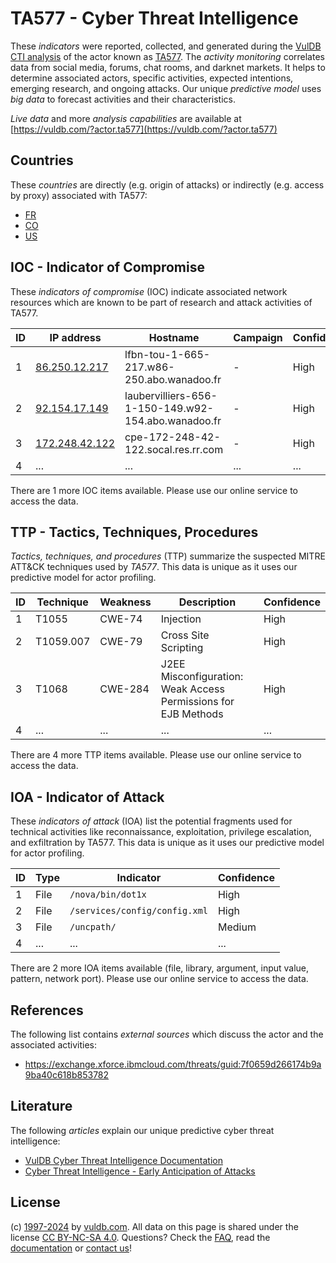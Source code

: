 # TA577 - Cyber Threat Intelligence

These _indicators_ were reported, collected, and generated during the [VulDB CTI analysis](https://vuldb.com/?kb.cti) of the actor known as [TA577](https://vuldb.com/?actor.ta577). The _activity monitoring_ correlates data from social media, forums, chat rooms, and darknet markets. It helps to determine associated actors, specific activities, expected intentions, emerging research, and ongoing attacks. Our unique _predictive model_ uses _big data_ to forecast activities and their characteristics.

_Live data_ and more _analysis capabilities_ are available at [https://vuldb.com/?actor.ta577](https://vuldb.com/?actor.ta577)

## Countries

These _countries_ are directly (e.g. origin of attacks) or indirectly (e.g. access by proxy) associated with TA577:

* [FR](https://vuldb.com/?country.fr)
* [CO](https://vuldb.com/?country.co)
* [US](https://vuldb.com/?country.us)

## IOC - Indicator of Compromise

These _indicators of compromise_ (IOC) indicate associated network resources which are known to be part of research and attack activities of TA577.

ID | IP address | Hostname | Campaign | Confidence
-- | ---------- | -------- | -------- | ----------
1 | [86.250.12.217](https://vuldb.com/?ip.86.250.12.217) | lfbn-tou-1-665-217.w86-250.abo.wanadoo.fr | - | High
2 | [92.154.17.149](https://vuldb.com/?ip.92.154.17.149) | laubervilliers-656-1-150-149.w92-154.abo.wanadoo.fr | - | High
3 | [172.248.42.122](https://vuldb.com/?ip.172.248.42.122) | cpe-172-248-42-122.socal.res.rr.com | - | High
4 | ... | ... | ... | ...

There are 1 more IOC items available. Please use our online service to access the data.

## TTP - Tactics, Techniques, Procedures

_Tactics, techniques, and procedures_ (TTP) summarize the suspected MITRE ATT&CK techniques used by _TA577_. This data is unique as it uses our predictive model for actor profiling.

ID | Technique | Weakness | Description | Confidence
-- | --------- | -------- | ----------- | ----------
1 | T1055 | CWE-74 | Injection | High
2 | T1059.007 | CWE-79 | Cross Site Scripting | High
3 | T1068 | CWE-284 | J2EE Misconfiguration: Weak Access Permissions for EJB Methods | High
4 | ... | ... | ... | ...

There are 4 more TTP items available. Please use our online service to access the data.

## IOA - Indicator of Attack

These _indicators of attack_ (IOA) list the potential fragments used for technical activities like reconnaissance, exploitation, privilege escalation, and exfiltration by TA577. This data is unique as it uses our predictive model for actor profiling.

ID | Type | Indicator | Confidence
-- | ---- | --------- | ----------
1 | File | `/nova/bin/dot1x` | High
2 | File | `/services/config/config.xml` | High
3 | File | `/uncpath/` | Medium
4 | ... | ... | ...

There are 2 more IOA items available (file, library, argument, input value, pattern, network port). Please use our online service to access the data.

## References

The following list contains _external sources_ which discuss the actor and the associated activities:

* https://exchange.xforce.ibmcloud.com/threats/guid:7f0659d266174b9a9ba40c618b853782

## Literature

The following _articles_ explain our unique predictive cyber threat intelligence:

* [VulDB Cyber Threat Intelligence Documentation](https://vuldb.com/?kb.cti)
* [Cyber Threat Intelligence - Early Anticipation of Attacks](https://www.scip.ch/en/?labs.20201022)

## License

(c) [1997-2024](https://vuldb.com/?kb.changelog) by [vuldb.com](https://vuldb.com/?kb.about). All data on this page is shared under the license [CC BY-NC-SA 4.0](https://creativecommons.org/licenses/by-nc-sa/4.0/). Questions? Check the [FAQ](https://vuldb.com/?kb.faq), read the [documentation](https://vuldb.com/?kb) or [contact us](https://vuldb.com/?contact)!
